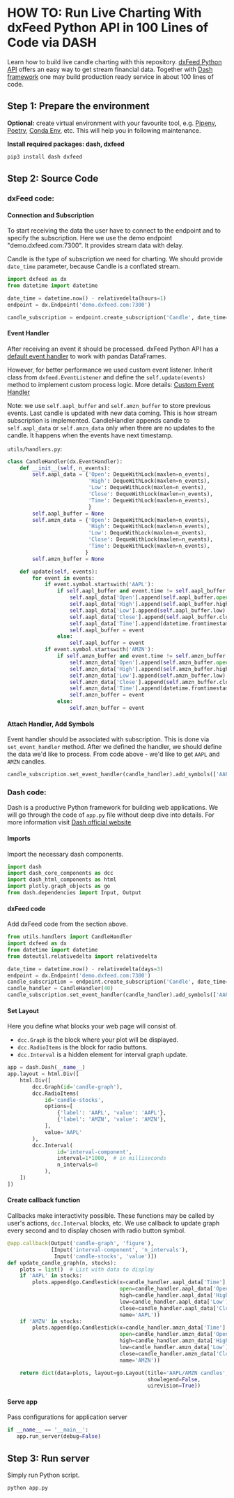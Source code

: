 # HOW TO: Run Live Charting With dxFeed Python API in 100 Lines of Code via DASH

Learn how to build live candle charting with this repository. 
[dxFeed Python API](https://dxfeed.readthedocs.io/en/latest/) offers an easy way to get stream financial data.
Together with [Dash framework](https://dash.plotly.com/) one may build production ready service in about 100 lines of
code.

## Step 1: Prepare the environment

**Optional:** create virtual environment with your favourite tool, e.g.
 [Pipenv](https://pipenv-fork.readthedocs.io/en/latest/), [Poetry](https://python-poetry.org/docs/),
 [Conda Env](https://docs.conda.io/projects/conda/en/latest/user-guide/tasks/manage-environments.html), etc.
 This will help you in following maintenance.
 
**Install required packages: dash, dxfeed**

```bash
pip3 install dash dxfeed
```

## Step 2: Source Code

### dxFeed code:

#### Connection and Subscription

To start receiving the data the user have to connect to the endpoint and to specify the subscription.
Here we use the demo endpoint "demo.dxfeed.com:7300". It provides stream data with delay.

Candle is the type of subscription we need for charting. We should provide `date_time` parameter, because Candle
is a conflated stream.

```python
import dxfeed as dx
from datetime import datetime

date_time = datetime.now() - relativedelta(hours=1)
endpoint = dx.Endpoint('demo.dxfeed.com:7300')

candle_subscription = endpoint.create_subscription('Candle', date_time=date_time)
``` 

#### Event Handler

After receiving an event it should be processed. dxFeed Python API has a 
[default event handler](https://dxfeed.readthedocs.io/en/latest/basic_usage.html) to work with
pandas DataFrames.

However, for better performance we used custom event listener. Inherit class from `dxfeed.EventListener` and 
define the `self.update(events)` method to implement custom process logic. More details: 
[Custom Event Handler](https://dxfeed.readthedocs.io/en/latest/custom_handler.html)

Note: we use `self.aapl_buffer` and `self.amzn_buffer` to store previous events. Last candle is updated
with new data coming. This is how stream subscription is implemented. CandleHandler appends 
candle to `self.aapl_data` or `self.amzn_data` only when there are no updates to the candle.
It happens when the events have next timestamp.

`utils/handlers.py`:
```python
class CandleHandler(dx.EventHandler):
    def __init__(self, n_events):
        self.aapl_data = {'Open': DequeWithLock(maxlen=n_events),
                          'High': DequeWithLock(maxlen=n_events),
                          'Low': DequeWithLock(maxlen=n_events),
                          'Close': DequeWithLock(maxlen=n_events),
                          'Time': DequeWithLock(maxlen=n_events),
                          }
        self.aapl_buffer = None
        self.amzn_data = {'Open': DequeWithLock(maxlen=n_events),
                          'High': DequeWithLock(maxlen=n_events),
                          'Low': DequeWithLock(maxlen=n_events),
                          'Close': DequeWithLock(maxlen=n_events),
                          'Time': DequeWithLock(maxlen=n_events),
                         }
        self.amzn_buffer = None

    def update(self, events):
        for event in events:
            if event.symbol.startswith('AAPL'):
                if self.aapl_buffer and event.time != self.aapl_buffer.time:
                    self.aapl_data['Open'].append(self.aapl_buffer.open)
                    self.aapl_data['High'].append(self.aapl_buffer.high)
                    self.aapl_data['Low'].append(self.aapl_buffer.low)
                    self.aapl_data['Close'].append(self.aapl_buffer.close)
                    self.aapl_data['Time'].append(datetime.fromtimestamp(self.aapl_buffer.time // 1000))  # ns to ms
                    self.aapl_buffer = event
                else:
                    self.aapl_buffer = event
            if event.symbol.startswith('AMZN'):
                if self.amzn_buffer and event.time != self.amzn_buffer.time:
                    self.amzn_data['Open'].append(self.amzn_buffer.open)
                    self.amzn_data['High'].append(self.amzn_buffer.high)
                    self.amzn_data['Low'].append(self.amzn_buffer.low)
                    self.amzn_data['Close'].append(self.amzn_buffer.close)
                    self.amzn_data['Time'].append(datetime.fromtimestamp(self.amzn_buffer.time // 1000))
                    self.amzn_buffer = event
                else:
                    self.amzn_buffer = event
```

#### Attach Handler, Add Symbols

Event handler should be associated with subscription. This is done via `set_event_handler` method. 
After we defined the handler, we should define the data we'd like to process. From code above - we'd like to 
get `AAPL` and `AMZN` candles. 

```python
candle_subscription.set_event_handler(candle_handler).add_symbols(['AAPL&Q{=5m}', 'AMZN&Q{=5m}'])
``` 

### Dash code:

Dash is a productive Python framework for building web applications. We will go through the code of 
`app.py` file without deep dive into details. For more information visit [Dash official website](https://plotly.com/)

#### Imports

Import the necessary dash components.

```python
import dash
import dash_core_components as dcc
import dash_html_components as html
import plotly.graph_objects as go
from dash.dependencies import Input, Output
```

#### dxFeed code

Add dxFeed code from the section above. 

```python
from utils.handlers import CandleHandler
import dxfeed as dx
from datetime import datetime
from dateutil.relativedelta import relativedelta

date_time = datetime.now() - relativedelta(days=3)
endpoint = dx.Endpoint('demo.dxfeed.com:7300')
candle_subscription = endpoint.create_subscription('Candle', date_time=date_time)
candle_handler = CandleHandler(40)
candle_subscription.set_event_handler(candle_handler).add_symbols(['AAPL&Q{=5m}', 'AMZN&Q{=5m}'])
```

#### Set Layout

Here you define what blocks your web page will consist of. 
* `dcc.Graph` is the block where your plot will be displayed.
* `dcc.RadioItems` is the block for radio buttons. 
* `dcc.Interval` is a hidden element for interval graph update.

```python
app = dash.Dash(__name__)
app.layout = html.Div([
    html.Div([
        dcc.Graph(id='candle-graph'),
        dcc.RadioItems(
            id='candle-stocks',
            options=[
                {'label': 'AAPL', 'value': 'AAPL'},
                {'label': 'AMZN', 'value': 'AMZN'},
            ],
            value='AAPL'
        ),
        dcc.Interval(
                id='interval-component',
                interval=1*1000,  # in milliseconds
                n_intervals=0
            ),
    ])
])
```

#### Create callback function

Callbacks make interactivity possible. These functions may be called by user's actions, `dcc.Interval` blocks, etc.
We use callback to update graph every second and to display chosen with radio button symbol. 

```python
@app.callback(Output('candle-graph', 'figure'),
              [Input('interval-component', 'n_intervals'),
               Input('candle-stocks', 'value')])
def update_candle_graph(n, stocks):
    plots = list()  # List with data to display
    if 'AAPL' in stocks:
        plots.append(go.Candlestick(x=candle_handler.aapl_data['Time'].safe_get(),
                                    open=candle_handler.aapl_data['Open'].safe_get(),
                                    high=candle_handler.aapl_data['High'].safe_get(),
                                    low=candle_handler.aapl_data['Low'].safe_get(),
                                    close=candle_handler.aapl_data['Close'].safe_get(),
                                    name='AAPL'))
    if 'AMZN' in stocks:
        plots.append(go.Candlestick(x=candle_handler.amzn_data['Time'].safe_get(),
                                    open=candle_handler.amzn_data['Open'].safe_get(),
                                    high=candle_handler.amzn_data['High'].safe_get(),
                                    low=candle_handler.amzn_data['Low'].safe_get(),
                                    close=candle_handler.amzn_data['Close'].safe_get(),
                                    name='AMZN'))

    return dict(data=plots, layout=go.Layout(title='AAPL/AMZN candles',
                                             showlegend=False,
                                             uirevision=True))
```  
 
 #### Serve app
 
 Pass configurations for application server
 
 ```python
if __name__ == '__main__':
    app.run_server(debug=False)
```

## Step 3: Run server

Simply run Python script. 

```bash
python app.py
```

